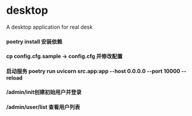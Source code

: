 # desktop
A desktop application for real desk
#### poetry install 安装依赖
#### cp config.cfg.sample -> config.cfg 并修改配置
#### 启动服务  poetry run uvicorn src.app:app --host 0.0.0.0 --port 10000 --reload
#### /admin/init创建初始用户并登录
#### /admin/user/list 查看用户列表